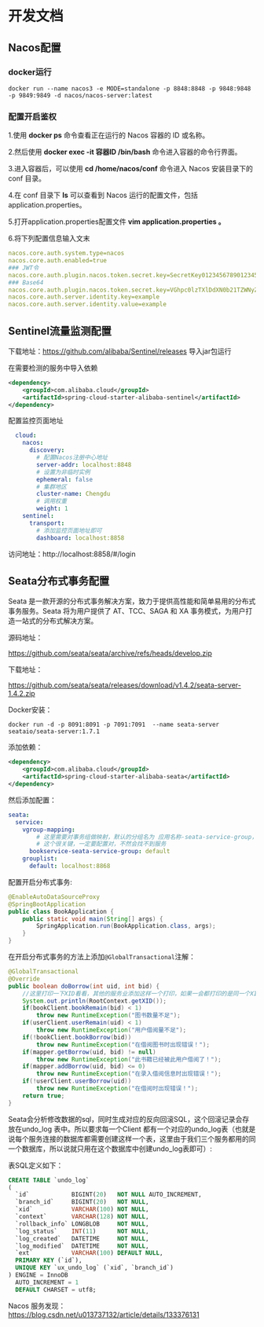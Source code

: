 # 开发文档

## Nacos配置

### docker运行

```shell
docker run --name nacos3 -e MODE=standalone -p 8848:8848 -p 9848:9848 -p 9849:9849 -d nacos/nacos-server:latest
```

### 配置开启鉴权

1.使用 **docker ps** 命令查看正在运行的 Nacos 容器的 ID 或名称。

2.然后使用 **docker exec -it 容器ID /bin/bash** 命令进入容器的命令行界面。

3.进入容器后，可以使用 **cd /home/nacos/conf** 命令进入 Nacos 安装目录下的 conf 目录。

4.在 conf 目录下 **ls** 可以查看到 Nacos 运行的配置文件，包括 application.properties。

5.打开application.properties配置文件 **vim application.properties 。**

6.将下列配置信息输入文末

```yaml
nacos.core.auth.system.type=nacos
nacos.core.auth.enabled=true
### JWT令
nacos.core.auth.plugin.nacos.token.secret.key=SecretKey012345678901234567890123456789012345678901234567890123456789
### Base64
nacos.core.auth.plugin.nacos.token.secret.key=VGhpc0lzTXlDdXN0b21TZWNyZXRLZXkwMTIzNDU2Nzg=
nacos.core.auth.server.identity.key=example
nacos.core.auth.server.identity.value=example
```

## Sentinel流量监测配置

下载地址：https://github.com/alibaba/Sentinel/releases
导入jar包运行

在需要检测的服务中导入依赖
```xml
<dependency>
    <groupId>com.alibaba.cloud</groupId>
    <artifactId>spring-cloud-starter-alibaba-sentinel</artifactId>
</dependency>
```

配置监控页面地址
```yaml
  cloud:
    nacos:
      discovery:
        # 配置Nacos注册中心地址
        server-addr: localhost:8848
        # 设置为非临时实例
        ephemeral: false
        # 集群地区
        cluster-name: Chengdu
        # 调用权重
        weight: 1
    sentinel:
      transport:
        # 添加监控页面地址即可
        dashboard: localhost:8858
```
访问地址：http://localhost:8858/#/login

## Seata分布式事务配置

Seata 是一款开源的分布式事务解决方案，致力于提供高性能和简单易用的分布式事务服务。Seata 将为用户提供了 AT、TCC、SAGA 和 XA 事务模式，为用户打造一站式的分布式解决方案。

源码地址：

https://github.com/seata/seata/archive/refs/heads/develop.zip

下载地址：

https://github.com/seata/seata/releases/download/v1.4.2/seata-server-1.4.2.zip

Docker安装：

```shell
docker run -d -p 8091:8091 -p 7091:7091  --name seata-server seataio/seata-server:1.7.1
```

添加依赖：

```xml
<dependency>
    <groupId>com.alibaba.cloud</groupId>
    <artifactId>spring-cloud-starter-alibaba-seata</artifactId>
</dependency>
```

然后添加配置：

```yaml
seata:
  service:
    vgroup-mapping:
    	# 这里需要对事务组做映射，默认的分组名为 应用名称-seata-service-group，将其映射到default集群
    	# 这个很关键，一定要配置对，不然会找不到服务
      bookservice-seata-service-group: default
    grouplist:
      default: localhost:8868
```

配置开启分布式事务:

```java
@EnableAutoDataSourceProxy
@SpringBootApplication
public class BookApplication {
    public static void main(String[] args) {
        SpringApplication.run(BookApplication.class, args);
    }
}
```

在开启分布式事务的方法上添加`@GlobalTransactional`注解：

```java
@GlobalTransactional
@Override
public boolean doBorrow(int uid, int bid) {
  	//这里打印一下XID看看，其他的服务业添加这样一个打印，如果一会都打印的是同一个XID，表示使用的就是同一个事务
    System.out.println(RootContext.getXID());
    if(bookClient.bookRemain(bid) < 1)
        throw new RuntimeException("图书数量不足");
    if(userClient.userRemain(uid) < 1)
        throw new RuntimeException("用户借阅量不足");
    if(!bookClient.bookBorrow(bid))
        throw new RuntimeException("在借阅图书时出现错误！");
    if(mapper.getBorrow(uid, bid) != null)
        throw new RuntimeException("此书籍已经被此用户借阅了！");
    if(mapper.addBorrow(uid, bid) <= 0)
        throw new RuntimeException("在录入借阅信息时出现错误！");
    if(!userClient.userBorrow(uid))
        throw new RuntimeException("在借阅时出现错误！");
    return true;
}
```

Seata会分析修改数据的sql，同时生成对应的反向回滚SQL，这个回滚记录会存放在undo_log 表中。所以要求每一个Client 都有一个对应的undo_log表（也就是说每个服务连接的数据库都需要创建这样一个表，这里由于我们三个服务都用的同一个数据库，所以说就只用在这个数据库中创建undo_log表即可）:

表SQL定义如下：

```sql
CREATE TABLE `undo_log`
(
  `id`            BIGINT(20)   NOT NULL AUTO_INCREMENT,
  `branch_id`     BIGINT(20)   NOT NULL,
  `xid`           VARCHAR(100) NOT NULL,
  `context`       VARCHAR(128) NOT NULL,
  `rollback_info` LONGBLOB     NOT NULL,
  `log_status`    INT(11)      NOT NULL,
  `log_created`   DATETIME     NOT NULL,
  `log_modified`  DATETIME     NOT NULL,
  `ext`           VARCHAR(100) DEFAULT NULL,
  PRIMARY KEY (`id`),
  UNIQUE KEY `ux_undo_log` (`xid`, `branch_id`)
) ENGINE = InnoDB
  AUTO_INCREMENT = 1
  DEFAULT CHARSET = utf8;
```

Nacos 服务发现： https://blog.csdn.net/u013737132/article/details/133376131
